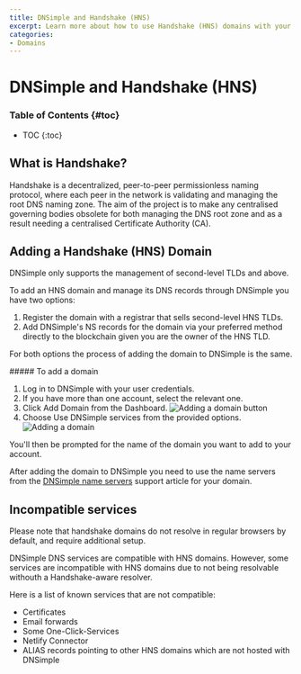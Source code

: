 ```yaml
---
title: DNSimple and Handshake (HNS)
excerpt: Learn more about how to use Handshake (HNS) domains with your DNSimple account.
categories:
- Domains
---
```


# DNSimple and Handshake (HNS)

### Table of Contents {#toc}

* TOC
{:toc}

## What is Handshake?

Handshake is a decentralized, peer-to-peer permissionless naming protocol, where each peer in the network is validating and managing the root DNS naming zone. The aim of the project is to make any centralised governing bodies obsolete for both managing the DNS root zone and as a result needing a centralised Certificate Authority (CA).

## Adding a Handshake (HNS) Domain

<note>
DNSimple only supports the management of second-level TLDs and above.
</note>

To add an HNS domain and manage its DNS records through DNSimple you have two options:

1. Register the domain with a registrar that sells second-level HNS TLDs.
2. Add DNSimple's NS records for the domain via your preferred method directly to the blockchain given you are the owner of the HNS TLD.

For both options the process of adding the domain to DNSimple is the same.

<div class="section-steps" markdown="1">
##### To add a domain

1.  Log in to DNSimple with your user credentials.
1.  If you have more than one account, select the relevant one.
1.  Click <label>Add Domain</label> from the Dashboard.
  ![Adding a domain button](/files/add-a-domain.png)
1.  Choose <label>Use DNSimple services</label> from the provided options.
  ![Adding a domain](/files/adding-a-domain.png)

You'll then be prompted for the name of the domain you want to add to your account.

After adding the domain to DNSimple you need to use the name servers from the [DNSimple name servers](/articles/dnsimple-nameservers) support article for your domain.
</div>

## Incompatible services

<warning>
Please note that handshake domains do not resolve in regular browsers by default, and require additional setup.
</warning>

DNSimple DNS services are compatible with HNS domains. However, some services are incompatible with HNS domains due to not being resolvable withouth a Handshake-aware resolver.

Here is a list of known services that are not compatible:

* Certificates
* Email forwards
* Some One-Click-Services
* Netlify Connector
* ALIAS records pointing to other HNS domains which are not hosted with DNSimple

